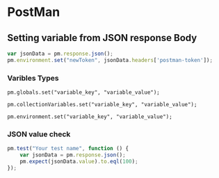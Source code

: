 # PostMan

## Setting variable from JSON response Body

```javascript
var jsonData = pm.response.json();
pm.environment.set("newToken", jsonData.headers['postman-token']);
```

### Varibles Types

```
pm.globals.set("variable_key", "variable_value");
```

```
pm.collectionVariables.set("variable_key", "variable_value");
```

```
pm.environment.set("variable_key", "variable_value");
```

### JSON value check

```javascript
pm.test("Your test name", function () {
    var jsonData = pm.response.json();
    pm.expect(jsonData.value).to.eql(100);
});
```
